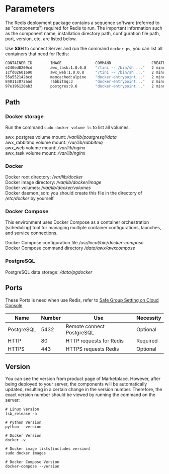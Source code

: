 # Parameters

The Redis deployment package contains a sequence software (referred to as "components") required for Redis to run. The important information such as the component name, installation directory path, configuration file path, port, version, etc. are listed below.

Use **SSH** to connect Server and run the command `docker ps`, you can list all containers that need for Redis: 

```bash
CONTAINER ID        IMAGE               COMMAND                  CREATED             STATUS              PORTS                                NAMES
e240ed8209cd        awx_task:1.0.0.8    "/tini -- /bin/sh ..."   2 minutes ago       Up About a minute   8052/tcp                             awx_task
1cfd02601690        awx_web:1.0.0.8     "/tini -- /bin/sh ..."   2 minutes ago       Up About a minute   0.0.0.0:443->8052/tcp                 awx_web
55a552142bcd        memcached:alpine    "docker-entrypoint..."   2 minutes ago       Up 2 minutes        11211/tcp                            memcached
84011c072aad        rabbitmq:3          "docker-entrypoint..."   2 minutes ago       Up 2 minutes        4369/tcp, 5671-5672/tcp, 25672/tcp   rabbitmq
97e196120ab3        postgres:9.6        "docker-entrypoint..."   2 minutes ago       Up 2 minutes        5432/tcp                             postgres
```

## Path

### Docker storage

Run the command `sudo docker volume ls` to list all volumes: 

awx_postgres volume mount: */var/lib/postgresql/data*  
awx_rabbitmq volume mount: */var/lib/rabbitmq*  
awx_web volume mount: */var/lib/nginx*   
awx_task volume mount: */var/lib/nginx* 	

### Docker

Docker root directory: */var/lib/docker*  
Docker image directory: */var/lib/docker/image*   
Docker volumes: */var/lib/docker/volumes*  
Docker daemon.json: you should create this file in the directory of */etc/docker* by yourself

### Docker Compose

This environment uses Docker Compose as a container orchestration (scheduling) tool for managing multiple container configurations, launches, and service connections.

Docker Compose configuration file */usr/local/bin/docker-compose*  
Docker Compose command directory */data/awx/awxcompose*  

### PostgreSQL

PostgreSQL data storage: */data/pgdocker*

## Ports

These Ports is need when use Redis, refer to [Safe Group Setting on Cloud Console](https://support.websoft9.com/docs/faq/tech-instance.html)

| Name | Number | Use |  Necessity |
| --- | --- | --- | --- |
| PostgreSQL | 5432 | Remote connect PostgreSQL | Optional |
| HTTP | 80 | HTTP requests for Redis | Required |
| HTTPS | 443 | HTTPS requests Redis | Optional |

## Version

You can see the version from product page of Marketplace. However, after being deployed to your server, the components will be automatically updated, resulting in a certain change in the version number. Therefore, the exact version number should be viewed by running the command on the server:

```shell
# Linux Version
lsb_release -a

# Python Version
python --version

# Docker Version
docker -v

# Docker image lists(includes version)
sudo docker images

# Docker Compose Version
docker-compose --version
```